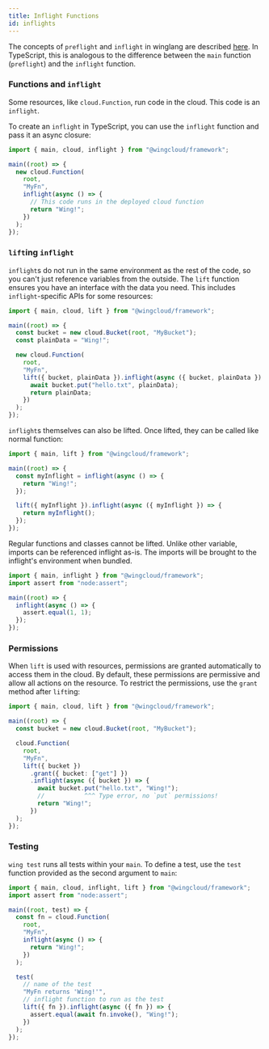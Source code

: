 ```yaml
---
title: Inflight Functions
id: inflights
---
```


The concepts of `preflight` and `inflight` in winglang are described [here](../02-concepts/01-preflight-and-inflight.md).
In TypeScript, this is analogous to the difference between the `main` function (`preflight`) and the `inflight` function.

### Functions and `inflight`

Some resources, like `cloud.Function`, run code in the cloud. This code is an `inflight`.

To create an `inflight` in TypeScript, you can use the `inflight` function and pass it an async closure:

```ts
import { main, cloud, inflight } from "@wingcloud/framework";

main((root) => {
  new cloud.Function(
    root,
    "MyFn",
    inflight(async () => {
      // This code runs in the deployed cloud function
      return "Wing!";
    })
  );
});
```

### `lift`ing `inflight`

`inflight`s do not run in the same environment as the rest of the code, so you can't just reference variables from the outside.
The `lift` function ensures you have an interface with the data you need. This includes `inflight`-specific APIs for some resources:

```ts
import { main, cloud, lift } from "@wingcloud/framework";

main((root) => {
  const bucket = new cloud.Bucket(root, "MyBucket");
  const plainData = "Wing!";

  new cloud.Function(
    root,
    "MyFn",
    lift({ bucket, plainData }).inflight(async ({ bucket, plainData }) => {
      await bucket.put("hello.txt", plainData);
      return plainData;
    })
  );
});
```

`inflight`s themselves can also be lifted. Once lifted, they can be called like normal function:

```ts
import { main, lift } from "@wingcloud/framework";

main((root) => {
  const myInflight = inflight(async () => {
    return "Wing!";
  });

  lift({ myInflight }).inflight(async ({ myInflight }) => {
    return myInflight();
  });
});
```

Regular functions and classes cannot be lifted.
Unlike other variable, imports can be referenced inflight as-is. The imports will be brought to the inflight's environment when bundled.

```ts
import { main, inflight } from "@wingcloud/framework";
import assert from "node:assert";

main((root) => {
  inflight(async () => {
    assert.equal(1, 1);
  });
});
```

### Permissions

When `lift` is used with resources, permissions are granted automatically to access them in the cloud.
By default, these permissions are permissive and allow all actions on the resource.
To restrict the permissions, use the `grant` method after `lift`ing:

```ts
import { main, cloud, lift } from "@wingcloud/framework";

main((root) => {
  const bucket = new cloud.Bucket(root, "MyBucket");

  cloud.Function(
    root,
    "MyFn",
    lift({ bucket })
      .grant({ bucket: ["get"] })
      .inflight(async ({ bucket }) => {
        await bucket.put("hello.txt", "Wing!");
        //           ^^^ Type error, no `put` permissions!
        return "Wing!";
      })
  );
});
```

### Testing

`wing test` runs all tests within your `main`. To define a test, use the `test` function provided as the second argument to `main`:

```ts
import { main, cloud, inflight, lift } from "@wingcloud/framework";
import assert from "node:assert";

main((root, test) => {
  const fn = cloud.Function(
    root,
    "MyFn",
    inflight(async () => {
      return "Wing!";
    })
  );

  test(
    // name of the test
    "MyFn returns 'Wing!'",
    // inflight function to run as the test
    lift({ fn }).inflight(async ({ fn }) => {
      assert.equal(await fn.invoke(), "Wing!");
    })
  );
});
```
